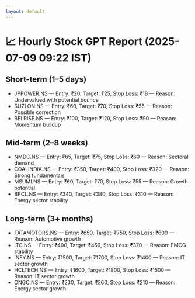 ```yaml
---
layout: default
---
```


# 📈 Hourly Stock GPT Report (2025-07-09 09:22 IST)

## Short-term (1–5 days)
- JPPOWER.NS — Entry: ₹20, Target: ₹25, Stop Loss: ₹18 — Reason: Undervalued with potential bounce
- SUZLON.NS — Entry: ₹60, Target: ₹70, Stop Loss: ₹55 — Reason: Possible correction
- BELRISE.NS — Entry: ₹100, Target: ₹120, Stop Loss: ₹90 — Reason: Momentum buildup

## Mid-term (2–8 weeks)
- NMDC.NS — Entry: ₹65, Target: ₹75, Stop Loss: ₹60 — Reason: Sectoral demand
- COALINDIA.NS — Entry: ₹350, Target: ₹400, Stop Loss: ₹320 — Reason: Strong fundamentals
- MSUMI.NS — Entry: ₹60, Target: ₹70, Stop Loss: ₹55 — Reason: Growth potential
- BPCL.NS — Entry: ₹340, Target: ₹380, Stop Loss: ₹310 — Reason: Energy sector stability

## Long-term (3+ months)
- TATAMOTORS.NS — Entry: ₹650, Target: ₹750, Stop Loss: ₹600 — Reason: Automotive growth
- ITC.NS — Entry: ₹400, Target: ₹450, Stop Loss: ₹370 — Reason: FMCG stability
- INFY.NS — Entry: ₹1500, Target: ₹1700, Stop Loss: ₹1400 — Reason: IT sector growth
- HCLTECH.NS — Entry: ₹1600, Target: ₹1800, Stop Loss: ₹1500 — Reason: IT sector growth
- ONGC.NS — Entry: ₹230, Target: ₹260, Stop Loss: ₹210 — Reason: Energy sector growth
